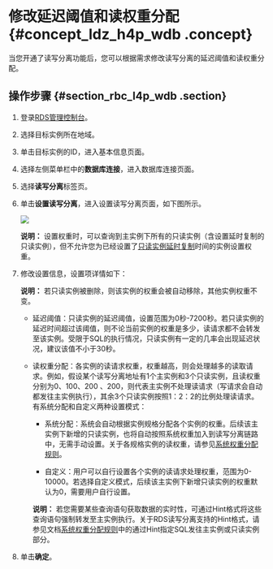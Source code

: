 # 修改延迟阈值和读权重分配 {#concept_ldz_h4p_wdb .concept}

当您开通了读写分离功能后，您可以根据需求修改读写分离的延迟阈值和读权重分配。

## 操作步骤 {#section_rbc_l4p_wdb .section}

1.  登录[RDS管理控制台](https://rdsnew.console.aliyun.com/console/index#/rdsList/)。
2.  选择目标实例所在地域。
3.  单击目标实例的ID，进入基本信息页面。
4.  选择左侧菜单栏中的**数据库连接**，进入数据库连接页面。
5.  选择**读写分离**标签页。
6.  单击**设置读写分离**，进入设置读写分离页面，如下图所示。

    ![](http://static-aliyun-doc.oss-cn-hangzhou.aliyuncs.com/assets/img/7916/15331995663100_zh-CN.png)

    **说明：** 设置权重时，可以查询到主实例下所有的只读实例（含设置延时复制的只读实例），但不允许您为已经设置了[只读实例延时复制](intl.zh-CN/.md#)时间的实例设置权重。

7.  修改设置信息，设置项详情如下：

    **说明：** 若只读实例被删除，则该实例的权重会被自动移除，其他实例权重不变。

    -   延迟阈值：只读实例的延迟阈值，设置范围为0秒-7200秒。若只读实例的延迟时间超过该阈值，则不论当前实例的权重是多少，读请求都不会转发至该实例。受限于SQL的执行情况，只读实例有一定的几率会出现延迟状况，建议该值不小于30秒。

    -   读权重分配：各实例的读请求权重，权重越高，则会处理越多的读取请求。例如，假设某个读写分离地址有1个主实例和3个只读实例，且读权重分别为0、100、200 、200，则代表主实例不处理读请求（写请求会自动都发往主实例执行），其余3个只读实例按照1：2：2的比例处理读请求。有系统分配和自定义两种设置模式：

        -   系统分配：系统会自动根据实例规格分配各个实例的权重。后续该主实例下新增的只读实例，也将自动按照系统权重加入到读写分离链路中，无需手动设置。关于各规格实例的读权重，请参见[系统权重分配规则](intl.zh-CN/用户指南/读写分离/系统权重分配规则.md#)。

        -   自定义：用户可以自行设置各个实例的读请求处理权重，范围为0-10000。若选择自定义模式，后续该主实例下新增只读实例的权重默认为0，需要用户自行设置。

        **说明：** 若您需要某些查询语句获取数据的实时性，可通过Hint格式将这些查询语句强制转发至主实例执行。关于RDS读写分离支持的Hint格式，请参见文档[系统权重分配规则](intl.zh-CN/用户指南/读写分离/系统权重分配规则.md#)中的通过Hint指定SQL发往主实例或只读实例部分。

8.  单击**确定**。

